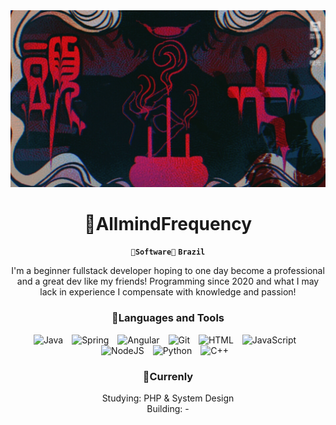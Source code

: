 <div align="center">

<img src="https://github.com/Allmindfrequency/Allmindfrequency/blob/main/imagem_2025-07-27_180600166.png"/>

# 🍏AllmindFrequency

**`📖Software📖`**
**`Brazil`** 

I'm a beginner fullstack developer hoping to one day become a professional and a great dev like my friends! Programming since 2020 and what I may lack in experience I compensate with knowledge and passion!

<div align="center">
  
### 🍏Languages and Tools
<img alt="Java" width="30px" style="padding-right:10px;" src="https://cdn.jsdelivr.net/gh/devicons/devicon/icons/java/java-original.svg"/>

<img alt="Spring" width="30px" style="padding-right:10px;" src="https://cdn.jsdelivr.net/gh/devicons/devicon/icons/spring/spring-original.svg" />

<img alt="Angular" width="30px" style="padding-right:10px;" src="https://cdn.jsdelivr.net/gh/devicons/devicon/icons/angularjs/angularjs-plain.svg" />

<img alt="Git" width="30px" style="padding-right:10px;" src="https://cdn.jsdelivr.net/gh/devicons/devicon/icons/git/git-original.svg" />

<img alt="HTML" width="30px" style="padding-right:10px;" src="https://cdn.jsdelivr.net/gh/devicons/devicon/icons/html5/html5-plain.svg" />

<img alt="JavaScript" width="30px" style="padding-right:10px;" src="https://cdn.jsdelivr.net/gh/devicons/devicon/icons/javascript/javascript-plain.svg" />

<img  alt="NodeJS" width="30px" style="padding-right:10px;" src="https://cdn.jsdelivr.net/gh/devicons/devicon/icons/nodejs/nodejs-original.svg" />

<img alt="Python" width="30px" style="padding-right:10px;" src="https://cdn.jsdelivr.net/gh/devicons/devicon/icons/python/python-plain.svg" />

<img alt="C++" width="30px" style="padding-right:10px;" src="https://cdn.jsdelivr.net/gh/devicons/devicon/icons/cplusplus/cplusplus-line.svg" />

### 🍏Currenly
Studying: PHP & System Design
<br />
Building: -

<br />

<!--
<details>
 <summary><h3>🍏My Journey</h3></summary>
   My coding journey began in 2020 when I took my first leap into Python to help a friend’s game project. It was quarantine and we didn't have much to do, so we both thought: "why not?". Since then, I’ve been honing my craft through small-scale projects—experimenting, failing, and learning relentlessly. Now, I’m diving into advanced concepts, collaborative development, and complex systems to transform from a hobbyist into a professional-level developer so I can stand side by side to the giants I admire so much.
   -->
